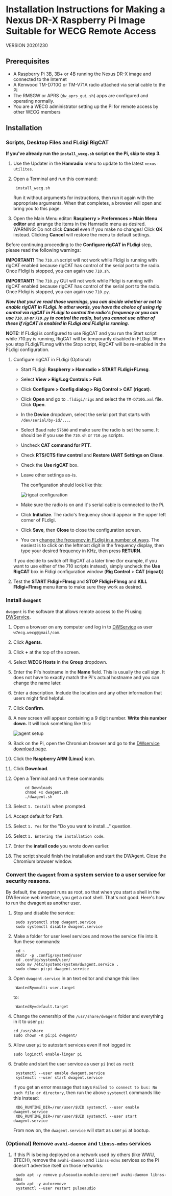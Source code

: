 # Installation Instructions for Making a Nexus DR-X Raspberry Pi Image Suitable for WECG Remote Access

VERSION 20201230

## Prerequisites

- A Raspberry Pi 3B, 3B+ or 4B running the Nexus DR-X image and connected to the Internet
- A Kenwood TM-D710G or TM-V71A radio attached via serial cable to the Pi
- The RMSGW or APRS (`dw_aprs_gui.sh`) apps are configured and operating normally.
- You are a WECG administrator setting up the Pi for remote access by other WECG members

## Installation

### Scripts, Desktop Files and FLdigi RigCAT

__If you've already run the `install_wecg.sh` script on the Pi, skip to step 3.__

1. Use the Updater in the __Hamradio__ menu to update to the latest `nexus-utilites`.
1. Open a Terminal and run this command:

		install_wecg.sh
	Run it without arguments for instructions, then run it again with the appropriate arguments. When that completes, a browser will open and bring you to this page.
1. Open the Main Menu editor: __Raspberry > Preferences > Main Menu editor__ and arrange the items in the Hamradio menu as desired.  WARNING: Do not click __Cancel__ even if you make no changes! Click __OK__ instead. Clicking __Cancel__ will restore the menu to default settings.

Before continuing proceeding to the __Configure rigCAT in FLdigi__ step, please read the following warnings:

__IMPORTANT!__  The `710.sh` script will not work while Fldigi is running with rigCAT enabled because rigCAT has control of the serial port to the radio. Once Fldigi is stopped, you can again use `710.sh`.  
		
__IMPORTANT!__  The `710.py` GUI will not work while Fldigi is running with rigCAT enabled because rigCAT has control of the serial port to the radio. Once Fldigi is stopped, you can again use `710.py`.

***Now that you've read those warnings, you can decide whether or not to enable rigCAT in FLdigi. In other words, you have the choice of using rig control via rigCAT in FLdigi to control the radio's frequency or you can use `710.sh` or `710.py` to control the radio, but you cannot use either of these if rigCAT is enabled in FLdigi and FLdigi is running.***

__NOTE:__ If FLdigi is configured to use RigCAT and you run the Start script while 710.py is running, RigCAT will be temporarily disabled in FLDigi. When you stop FLdigi/FLmsg with the Stop script, RigCAT will be re-enabled in the FLdigi configuration.
 
1. Configure rigCAT in FLdigi (Optional)
	- Start FLdigi: __Raspberry > Hamradio > START FLdigi+FLmsg__.
	- Select __View > Rig/Log Controls > Full__.
	- Click __Configure > Config dialog > Rig Control > CAT (rigcat)__.
	- Click __Open__ and go to `.fldigi/rigs` and select the `TM-D710G.xml` file. Click __Open__.
	- In the __Device__ dropdown, select the serial port that starts with `/dev/serial/by-id/...`.
	- Select Baud rate `57600` and make sure the radio is set the same. It should be if you use the `710.sh` or `710.py` scripts.
	- Uncheck __CAT command for PTT__.
	- Check __RTS/CTS flow control__ and __Restore UART Settings on Close__.
	- Check the __Use rigCAT__ box.
	- Leave other settings as-is.
	
		The configuration should look like this:
	
		![rigcat configuration](img/710rigcat.png)
	
	- Make sure the radio is on and it's serial cable is connected to the Pi.
	- Click __Initialize__. The radio's frequency should appear in the upper left corner of FLdigi.
	- Click __Save__, then __Close__ to close the configuration screen.
	- You can [change the frequency in FLdigi in a number of ways](http://www.w1hkj.com/FldigiHelp/rig_control_page.html). The easiest is to click on the leftmost digit in the frequency display, then type your desired frequency in KHz, then press __RETURN__.

	If you decide to switch off RigCAT at a later time (for example, if you want to use either of the 710 scripts instead), simply uncheck the __Use RigCAT__ box in Fldigi configuration window (__Rig Control__ > __CAT (rigcat)__)
1. Test the __START Fldigi+Flmsg__ and __STOP Fldigi+Flmsg__ and __KILL Fldigi+Flmsg__
menu items to make sure they work as desired.
	
### Install `dwagent`  
	
`dwagent` is the software that allows remote access to the Pi using [DWService](https://www.dwservice.net/).
1. Open a browser on any computer and log in to [DWService](https://www.dwservice.net/) as user `w7ecg.wecg@gmail/com`.
1. Click __Agents__.
1. Click __+__ at the top of the screen.
1. Select __WECG Hosts__ in the __Group__ dropdown.
1. Enter the Pi's hostname in the __Name__ field. This is usually the call sign. It does not have to exactly match the Pi's actual hostname and you can change the name later.
1. Enter a description. Include the location and any other information that users might find helpful.
1. Click __Confirm__.
1. A new screen will appear containing a 9 digit number. __Write this number down.__ It will look something like this:
	
	![agent setup](img/agent_setup.png)
		
1. Back on the Pi, open the Chromium browser and go to the [DWservice download page](https://www.dwservice.net/en/download.html).
1. Click the __Raspberry ARM (Linux)__ icon.
1. Click __Download__.
1. Open a Terminal and run these commands:
	
			cd Downloads
			chmod +x dwagent.sh
			./dwagent.sh
		
1. Select `1. Install` when prompted.
1. Accept default for Path.
1. Select `1. Yes` for the "Do you want to install..." question.
1. Select `1. Entering the installation code`.
1. Enter the __install code__ you wrote down earlier.
1. The script should finish the installation and start the DWAgent. Close the Chromium browser window.

### Convert the `dwagent` from a system service to a user service for security reasons.

By default, the dwagent runs as root, so that when you start a shell in the DWService web interface, you get a root shell.  That's not good.  Here's how to run the dwagent as another user.    

1. Stop and disable the service:

		sudo systemctl stop dwagent.service
		sudo systemctl disable dwagent.service
		
1. Make a folder for user level services and move the service file into it.  Run these commands:
		
		cd ~
		mkdir -p .config/systemd/user
		cd .config/systemd/user/
		sudo mv /etc/systemd/system/dwagent.service .
		sudo chown pi:pi dwagent.service
		
1. Open `dwagent.service` in an text editor and change this line:

		WantedBy=multi-user.target

	to:

		WantedBy=default.target
	
1.	Change the ownership of the `/usr/share/dwagent` folder and everything in it to user `pi`:

		cd /usr/share
		sudo chown -R pi:pi dwagent/
		
1.	Allow user `pi` to autostart services even if not logged in:

		sudo loginctl enable-linger pi
		
1. Enable and start the user service as user `pi` (not as `root`):

		systemctl --user enable dwagent.service
		systemctl --user start dwagent.service
		
	If you get an error message that says `Failed to connect to bus: No such file or directory`, then run the above `systemctl` commands like this instead:
	
		XDG_RUNTIME_DIR=/run/user/$UID systemctl --user enable dwagent.service
		XDG_RUNTIME_DIR=/run/user/$UID systemctl --user start dwagent.service
		
	From now on, the `dwagent.service` will start as user `pi` at bootup.

### (Optional) Remove `avahi-daemon` and `libnss-mdns` services 

1. If this Pi is being deployed on a network used by others (like WWU, BTECH), remove the `avahi-daemon` and `libnss-mdns` services so the Pi doesn't advertise itself on those networks:

		sudo apt -y remove pulseaudio-module-zeroconf avahi-daemon libnss-mdns
		sudo apt -y autoremove
		systemctl --user restart pulseaudio


	